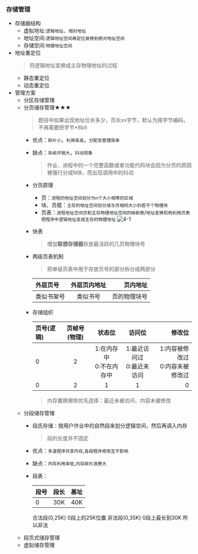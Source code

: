 ### 存储管理
  + 存储器结构
    + 虚拟地址:`逻辑地址`、`相对地址`
    + 地址空间:`逻辑地址空间再定位装换到绝对地址空间`
    + 存储空间:`物理地址空间`
  + 地址重定位
    > 将逻辑地址变换成主存物理地址的过程
    + 静态重定位
    + 动态重定位
  + 管理方案
    + 分区存储管理
    + 分页储存管理★★★
      > 题目中如果出现地址位长多少，页长xx字节，默认为按字节编码，不再需要把字节*8bit
      + 优点：`碎片小`，`利用率高`，`分配及管理简单`
      + 缺点：`系统开销大`，`抖动现象`
        > 作业、进程中的一个完整函数或者功能代码块会因为分页的原因被强行分成N块，而出现调用中的抖动
      + 分页原理
        + 页：`进程的地址空间划分为n个大小相等的区域`
        + 块、页框：`主存的地址空间划分成与页相同大小的若干个物理块`
        + 页表：`进程地址空间页和主存物理地址空间的映射表`/`地址变换机构利用页表把程序中逻辑地址变成主存的物理地址`
        ![4-1](https://github.com/flysafely/Software-Design-Engineer-Note/blob/master/%E7%AC%AC%E5%9B%9B%E7%AB%A0-%E6%93%8D%E4%BD%9C%E7%B3%BB%E7%BB%9F%E7%9F%A5%E8%AF%86/%E6%9C%AC%E7%AB%A0%E5%9B%BE%E7%A4%BA/4-1.jpg)
      + 快表
        > 增加**联想存储器**存放最活跃的几页物理块号
      + 两级页表机制
        > 把单级页表中用于存放页号的部分拆分成两部分
        
        |外层页号|外层页内地址|页内地址|
        |:----|:----:|----:|
        |类似书架号|类似书号|页的物理块号|
      + 存储组织
        
        |页号(逻辑)|页帧号(物理)|状态位|访问位|修改位|
        |:----|:----:|:----:|:----:|----:|
        |0|2|1:在内存中<br>0:不在内存中|1:最近访问过<br>0:最近未访问|1:内容被修改过<br>0:内容未被修改过|
        |0|2|1|1|0|
        > 内存置换擦除优先选择：最近未被访问、内容未被修改
    + 分段储存管理
      + 段氏存储：按用户作业中的自然段来划分逻辑空间，然后再调入内存
        > 段的长度并不固定
      + 优点：`多道程序共享内存`,`各段程序修改互不影响`
      + 缺点：`内存利用率低`,`内存碎片浪费大`
      + 段表：
      
        |段号|段长|基址|
        |:----|:----:|----:|
        |0|30K|40K|
        合法段(0,25K)  0段上的25K位置
        非法段(0,35K)  0段上最长到30K 所以非法
    + 段页式储存管理
    + 虚拟储存管理
